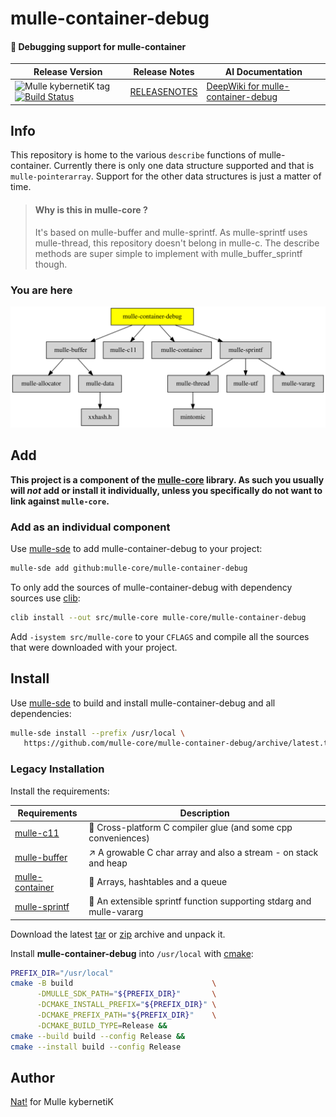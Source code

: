 # mulle-container-debug

#### 🛄 Debugging support for mulle-container




| Release Version                                       | Release Notes  | AI Documentation
|-------------------------------------------------------|----------------|---------------
| ![Mulle kybernetiK tag](https://img.shields.io/github/tag/mulle-core/mulle-container-debug.svg) [![Build Status](https://github.com/mulle-core/mulle-container-debug/workflows/CI/badge.svg)](//github.com/mulle-core/mulle-container-debug/actions) | [RELEASENOTES](RELEASENOTES.md) | [DeepWiki for mulle-container-debug](https://deepwiki.com/mulle-core/mulle-container-debug)





## Info

This repository is home to the various `describe` functions of mulle-container.
Currently there is only one data structure supported and that is
`mulle-pointerarray`. Support for the other data structures is just a matter
of time.

> #### Why is this in mulle-core ?
>
> It's based on mulle-buffer and mulle-sprintf. As mulle-sprintf uses mulle-thread,
> this repository doesn't belong in mulle-c. The describe methods are super simple
> to implement with mulle_buffer_sprintf though.
>


### You are here

![Overview](overview.dot.svg)





## Add

**This project is a component of the [mulle-core](//github.com/mulle-core/mulle-core) library. As such you usually will *not* add or install it
individually, unless you specifically do not want to link against
`mulle-core`.**


### Add as an individual component

Use [mulle-sde](//github.com/mulle-sde) to add mulle-container-debug to your project:

``` sh
mulle-sde add github:mulle-core/mulle-container-debug
```

To only add the sources of mulle-container-debug with dependency
sources use [clib](https://github.com/clibs/clib):


``` sh
clib install --out src/mulle-core mulle-core/mulle-container-debug
```

Add `-isystem src/mulle-core` to your `CFLAGS` and compile all the sources that were downloaded with your project.


## Install

Use [mulle-sde](//github.com/mulle-sde) to build and install mulle-container-debug and all dependencies:

``` sh
mulle-sde install --prefix /usr/local \
   https://github.com/mulle-core/mulle-container-debug/archive/latest.tar.gz
```

### Legacy Installation

Install the requirements:

| Requirements                                 | Description
|----------------------------------------------|-----------------------
| [mulle-c11](https://github.com/mulle-c/mulle-c11)             | 🔀 Cross-platform C compiler glue (and some cpp conveniences)
| [mulle-buffer](https://github.com/mulle-c/mulle-buffer)             | ↗️ A growable C char array and also a stream - on stack and heap
| [mulle-container](https://github.com/mulle-c/mulle-container)             | 🛄 Arrays, hashtables and a queue
| [mulle-sprintf](https://github.com/mulle-core/mulle-sprintf)             | 🔢 An extensible sprintf function supporting stdarg and mulle-vararg

Download the latest [tar](https://github.com/mulle-core/mulle-container-debug/archive/refs/tags/latest.tar.gz) or [zip](https://github.com/mulle-core/mulle-container-debug/archive/refs/tags/latest.zip) archive and unpack it.

Install **mulle-container-debug** into `/usr/local` with [cmake](https://cmake.org):

``` sh
PREFIX_DIR="/usr/local"
cmake -B build                               \
      -DMULLE_SDK_PATH="${PREFIX_DIR}"       \
      -DCMAKE_INSTALL_PREFIX="${PREFIX_DIR}" \
      -DCMAKE_PREFIX_PATH="${PREFIX_DIR}"    \
      -DCMAKE_BUILD_TYPE=Release &&
cmake --build build --config Release &&
cmake --install build --config Release
```


## Author

[Nat!](https://mulle-kybernetik.com/weblog) for Mulle kybernetiK  



